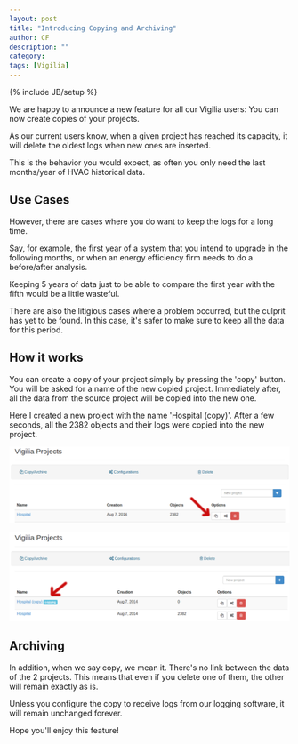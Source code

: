 ```yaml
---
layout: post
title: "Introducing Copying and Archiving"
author: CF
description: ""
category:
tags: [Vigilia]
---
```

{% include JB/setup %}

We are happy to announce a new feature for all our Vigilia users:
You can now create copies of your projects.

As our current users know, when a given project has reached its
capacity, it will delete the oldest logs when new ones are inserted.

This is the behavior you would expect, as often you only need the last
months/year of HVAC historical data.

## Use Cases
However, there are cases where you do want to keep the logs for a long
time.

Say, for example, the first year of a system that you intend to
upgrade in the following months, or when an energy efficiency firm
needs to do a before/after analysis.

Keeping 5 years of data just to be able to compare the first year with
the fifth would be a little wasteful.

There are also the litigious cases where a problem occurred, but the
culprit has yet to be found. In this case, it's safer to make sure to
keep all the data for this period.


## How it works
You can create a copy of your project simply by pressing the 'copy'
button. You will be asked for a name of the new copied project.
Immediately after, all the data from the source project will be copied
into the new one.

Here I created a new project with the name 'Hospital (copy)'. After a
few seconds, all the 2382 objects and their logs were copied into the
new project.

![Copy Project Button](/images/copy-archive-1.png "Copy Project Button")

![Project Copied](/images/copy-archive-2.png "Project Copied")

## Archiving
In addition, when we say copy, we mean it. There's no link between the
data of the 2 projects. This means that even if you delete one of
them, the other will remain exactly as is.

Unless you configure the copy to receive logs from our logging
software, it will remain unchanged forever.


Hope you'll enjoy this feature!
